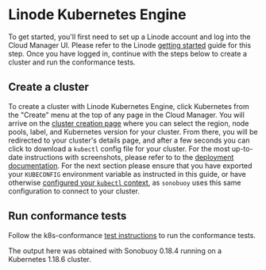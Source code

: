 # Linode Kubernetes Engine

To get started, you'll first need to set up a Linode account and log into the
Cloud Manager UI. Please refer to the Linode [getting
started](https://www.linode.com/docs/getting-started/) guide for this step. Once you have
logged in, continue with the steps below to create a cluster and run the
conformance tests.

## Create a cluster

To create a cluster with Linode Kubernetes Engine, click Kubernetes from the
"Create" menu at the top of any page in the Cloud Manager. You will arrive on
the [cluster creation page](https://cloud.linode.com/kubernetes/create) where
you can select the region, node pools, label, and Kubernetes version for your
cluster. From there, you will be redirected to your cluster's details page, and
after a few seconds you can click to download a `kubectl` config file for your
cluster. For the most up-to-date instructions with screenshots, please refer to
to the [deployment
documentation](https://www.linode.com/docs/kubernetes/deploy-and-manage-a-cluster-with-linode-kubernetes-engine-a-tutorial/).
For the next section please ensure that you have exported your `KUBECONFIG`
environment variable as instructed in this guide, or have otherwise [configured
your `kubectl`
context](https://kubernetes.io/docs/tasks/access-application-cluster/configure-access-multiple-clusters/),
as `sonobuoy` uses this same configuration to connect to your cluster.

## Run conformance tests

Follow the k8s-conformance
[test instructions](https://github.com/cncf/k8s-conformance/blob/master/instructions.md#running)
to run the conformance tests.

The output here was obtained with Sonobuoy 0.18.4 running on a Kubernetes 1.18.6 cluster.
